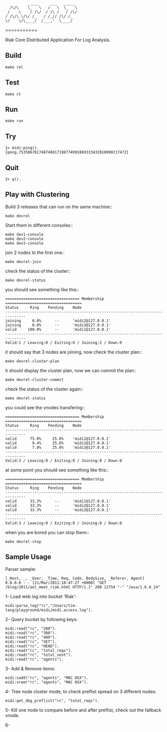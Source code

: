               _____     ___   _____ 
      /\/\    \_   \   /   \  \_   \
     /    \    / /\/  / /\ /   / /\/
    / /\/\ \/\/ /_   / /_// /\/ /_  
    \/    \/\____/  /___,'  \____/  
                                 
===========

Riak Core Distributed Application For Log Analysis.

Build
-----

    make rel

Test
----

    make ct

Run
---

    make run

Try
---

    1> midi:ping().
    {pong,753586781748746817198774991869333432010090217472}

Quit
----

    2> q().

Play with Clustering
--------------------

Build 3 releases that can run on the same machine::

    make devrel

Start them in different consoles::

    make dev1-console
    make dev2-console
    make dev3-console

join 2 nodes to the first one::

    make devrel-join

check the status of the cluster::

    make devrel-status

you should see something like this::

    ================================= Membership ==================================
    Status     Ring    Pending    Node
    -------------------------------------------------------------------------------
    joining     0.0%      --      'midi2@127.0.0.1'
    joining     0.0%      --      'midi3@127.0.0.1'
    valid     100.0%      --      'midi1@127.0.0.1'
    -------------------------------------------------------------------------------
    Valid:1 / Leaving:0 / Exiting:0 / Joining:2 / Down:0

it should say that 3 nodes are joining, now check the cluster plan::

    make devrel-cluster-plan

it should display the cluster plan, now we can commit the plan::

    make devrel-cluster-commit

check the status of the cluster again::

    make devrel-status

you could see the vnodes transfering::

    ================================= Membership ==================================
    Status     Ring    Pending    Node
    -------------------------------------------------------------------------------
    valid      75.0%     25.0%    'midi1@127.0.0.1'
    valid       9.4%     25.0%    'midi2@127.0.0.1'
    valid       7.8%     25.0%    'midi3@127.0.0.1'
    -------------------------------------------------------------------------------
    Valid:3 / Leaving:0 / Exiting:0 / Joining:0 / Down:0

at some point you should see something like this::

    ================================= Membership ==================================
    Status     Ring    Pending    Node
    -------------------------------------------------------------------------------
    valid      33.3%      --      'midi1@127.0.0.1'
    valid      33.3%      --      'midi2@127.0.0.1'
    valid      33.3%      --      'midi3@127.0.0.1'
    -------------------------------------------------------------------------------
    Valid:3 / Leaving:0 / Exiting:0 / Joining:0 / Down:0

when you are bored you can stop them::

    make devrel-stop

Sample Usage
-----

Parser sample:

    [_Host, _, _User, _Time, Req, Code, BodySize, _Referer, Agent]
    0.0.0.0 - - [21/Mar/2011:18:47:27 +0000] "GET /blog/2011/aol_meet_riak.html HTTP/1.1" 200 12754 "-" "Java/1.6.0_24"

1- Load web log into bucket 'Riak':

    midi:parse_log("rc","/Users/tim-tang/playground/midi/midi.access.log").

2- Query bucket by following keys:

    midi:read("rc", "200").
    midi:read("rc", "300").
    midi:read("rc", "400").
    midi:read("rc", "GET").
    midi:read("rc", "HEAD").
    midi:read("rc", "total_reqs").
    midi:read("rc", "total_sent").
    midi:read("rc", "agents").

3- Add & Remove items:

    midi:sadd("rc", "agents", "MAC OSX").
    midi:srem("rc", "agents", "MAC OSX").

4- Tree node cluster mode, to check preflist spread on 3 different nodes:

    midi:get_dbg_preflist("rc", "total_reqs").

5- Kill one node to compare before and after preflist, check out the fallback vnode.

6- 
